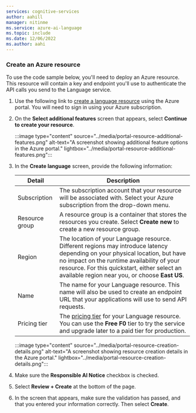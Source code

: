 ```yaml
---
services: cognitive-services
author: aahill
manager: nitinme
ms.service: azure-ai-language
ms.topic: include
ms.date: 12/06/2022
ms.author: aahi
---
```


### Create an Azure resource

To use the code sample below, you'll need to deploy an Azure resource. This resource will contain a key and endpoint you'll use to authenticate the API calls you send to the Language service.

1. Use the following link to <a href="https://portal.azure.com/#create/Microsoft.CognitiveServicesTextAnalytics" target="_blank">create a language resource</a> using the Azure portal. You will need to sign in using your Azure subscription.
1. On the **Select additional features** screen that appears, select **Continue to create your resource**.

    :::image type="content" source="../media/portal-resource-additional-features.png" alt-text="A screenshot showing additional feature options in the Azure portal." lightbox="../media/portal-resource-additional-features.png":::

1. In the **Create language** screen, provide the following information:

    |Detail  |Description  | 
    |---------|---------|
    |Subscription     | The subscription account that your resource will be associated with. Select your Azure subscription from the drop-down menu.         |
    |Resource group   | A resource group is a container that stores the resources you create. Select **Create new** to create a new resource group.         |
    |Region     | The location of your Language resource. Different regions may introduce latency depending on your physical location, but have no impact on the runtime availability of your resource. For this quickstart, either select an available region near you, or choose **East US**.        |
    |Name     | The name for your Language resource. This name will also be used to create an endpoint URL that your applications will use to send API requests.         |
    |Pricing tier     | The [pricing tier](https://azure.microsoft.com/pricing/details/cognitive-services/language-service/) for your Language resource. You can use the **Free F0** tier to try the service and upgrade later to a paid tier for production.       |
     
    :::image type="content" source="../media/portal-resource-creation-details.png" alt-text="A screenshot showing resource creation details in the Azure portal." lightbox="../media/portal-resource-creation-details.png":::

1. Make sure the **Responsible AI Notice** checkbox is checked.
1. Select **Review + Create** at the bottom of the page.

1. In the screen that appears, make sure the validation has passed, and that you entered your information correctly. Then select **Create**. 
